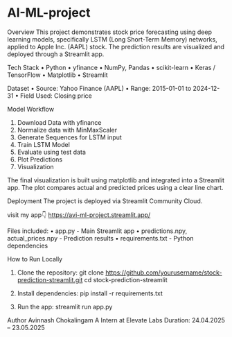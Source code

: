 # AI-ML-project
Overview
This project demonstrates stock price forecasting using deep learning models, specifically LSTM (Long Short-Term Memory) networks, applied to Apple Inc. (AAPL) stock. The prediction results are visualized and deployed through a Streamlit app.

Tech Stack
• Python
• yfinance
• NumPy, Pandas
• scikit-learn
• Keras / TensorFlow
• Matplotlib
• Streamlit

Dataset
• Source: Yahoo Finance (AAPL)
• Range: 2015-01-01 to 2024-12-31
• Field Used: Closing price

Model Workflow
1. Download Data with yfinance
2. Normalize data with MinMaxScaler
3. Generate Sequences for LSTM input
4. Train LSTM Model
5. Evaluate using test data
6. Plot Predictions
7. Visualization
   
The final visualization is built using matplotlib and integrated into a Streamlit app. The plot compares actual and predicted prices using a clear line chart.

Deployment
The project is deployed via Streamlit Community Cloud.

visit my app👇
https://avi-ml-project.streamlit.app/

Files included:
• app.py - Main Streamlit app
• predictions.npy, actual_prices.npy - Prediction results
• requirements.txt - Python dependencies

How to Run Locally
1. Clone the repository:
   git clone https://github.com/yourusername/stock-prediction-streamlit.git
   cd stock-prediction-streamlit

2. Install dependencies:
   pip install -r requirements.txt

3. Run the app:
   streamlit run app.py
   
Author
Avinnash Chokalingam A
Intern at Elevate Labs
Duration: 24.04.2025 – 23.05.2025
